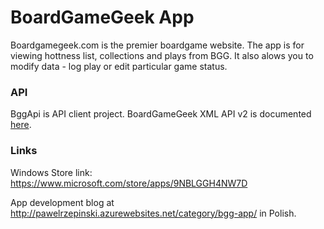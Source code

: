 # BoardGameGeek App
Boardgamegeek.com is the premier boardgame website. The app is for viewing hottness list, collections and plays from BGG. It also alows you to modify data - log play or edit particular game status.

### API
BggApi is API client project. BoardGameGeek XML API v2 is documented [here](https://boardgamegeek.com/wiki/page/BGG_XML_API2).

### Links
Windows Store link: https://www.microsoft.com/store/apps/9NBLGGH4NW7D

App development blog at http://pawelrzepinski.azurewebsites.net/category/bgg-app/ in Polish.
